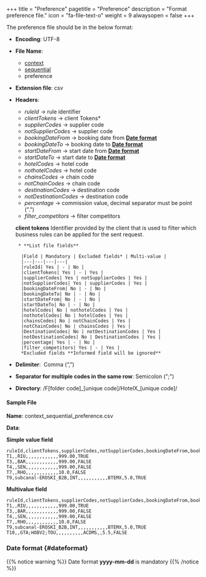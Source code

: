+++
title = "Preference"
pagetitle = "Preference"
description = "Format preference file."
icon = "fa-file-text-o"
weight = 9
alwaysopen = false
+++

The preference file should be in the below format:

* **Encoding**: UTF-8
* **File Name**: 
    * [context](/hotelx/concepts/accesses-supplier-context/#context)
    * [sequential](/hotelx/plugins/entity_table_file/#sequential)
    * preference
* **Extension file**: csv
* **Headers**:
    * _ruleId_  → rule identifier
    * _clientTokens_  → client Tokens*
    * _supplierCodes_  → supplier code
    * _notSupplierCodes_  → supplier code
    * _bookingDateFrom_  → booking date from [**Date format**](/hotelx/plugins/format-files/commission#dateformat)
    * _bookingDateTo_   → booking date to [**Date format**](/hotelx/plugins/format-files/commission#dateformat)
    * _startDateFrom_  → start date from [**Date format**](/hotelx/plugins/format-files/commission#dateformat)
    * _startDateTo_  → start date to [**Date format**](/hotelx/plugins/format-files/commission#dateformat)
    * _hotelCodes_  → hotel code
    * _nothotelCodes_  → hotel code
    * _chainsCodes_  → chain code
    * _notChainCodes_  → chain code
    * _destinationCodes_  → destination code
    * _notDestinationCodes_  → destination code
    * _percentage_  → commission value, decimal separator must be point (".") 
    * _filter_competitors_  → filter competitors  

    **client tokens** Identifier provided by the client that is used to filter which business rules can be applied for the sent request.
    
       * **List file fields** 
  
        |Field | Mandatory | Excluded fields* | Multi-value |
        |---|---|---|---|
        |ruleId| Yes | - | No |
        |clientTokens| Yes | - | Yes |
        |supplierCodes| Yes | notSupplierCodes | Yes |
        |notSupplierCodes| Yes | supplierCodes | Yes |
        |bookingDateFrom| No | - | No |
        |bookingDateTo| No | - | No |
        |startDateFrom| No | - | No |
        |startDateTo| No | - | No |
        |hotelCodes| No | nothotelCodes | Yes |
        |nothotelCodes| No | hotelCodes | Yes |
        |chainsCodes| No | notChainCodes | Yes |
        |notChainCodes| No | chainsCodes | Yes |
        |DestinationCodes| No | notDestinationCodes | Yes |
        |notDestinationCodes| No | DestinationCodes | Yes |
        |percentage| Yes | - | No |
        |filter_competitors| Yes | - | Yes |
        *Excluded fields **Informed field will be ignored**

* **Delimiter**:  Comma (“,”)
* **Separator for multiple codes in the same row**: Semicolon (";")
* **Directory**: /F[folder code]\_[unique code]/HotelX\_[unique code]/

#### Sample File

**Name**: context\_sequential_preference.csv

**Data**:

**Simple value field**
```csv
ruleId,clientTokens,supplierCodes,notSupplierCodes,bookingDateFrom,bookingDateTo,startDateFrom,startDateTo,hotelCodes,notHotelCodes,chainCodes,notChainCodes,destinationCodes,notDestinationCodes,percentage,filter_competitors
T1,,RIU,,,,,,,,,,,,999.00,TRUE
T3,,BAR,,,,,,,,,,,,999.00,FALSE
T4,,SEN,,,,,,,,,,,,999.00,FALSE
T7,,RHO,,,,,,,,,,,,10.0,FALSE
T9,subcanal-EROSKI_B2B,INT,,,,,,,,,,,BTEMX,5.0,TRUE
```

**Multivalue field**
```csv
ruleId,clientTokens,supplierCodes,notSupplierCodes,bookingDateFrom,bookingDateTo,startDateFrom,startDateTo,hotelCodes,notHotelCodes,chainCodes,notChainCodes,destinationCodes,notDestinationCodes,percentage,filter_competitors
T1,,RIU,,,,,,,,,,,,999.00,TRUE
T3,,BAR,,,,,,,,,,,,999.00,FALSE
T4,,SEN,,,,,,,,,,,,999.00,FALSE
T7,,RHO,,,,,,,,,,,,10.0,FALSE
T9,subcanal-EROSKI_B2B,INT,,,,,,,,,,,BTEMX,5.0,TRUE
T10,,GTA;HOBV2;TOU,,,,,,,,,,ACDMS,,5.5,FALSE
```

### **Date format** {#dateformat}
{{% notice warning %}}
Date format **yyyy-mm-dd** is mandatory
{{% /notice %}}